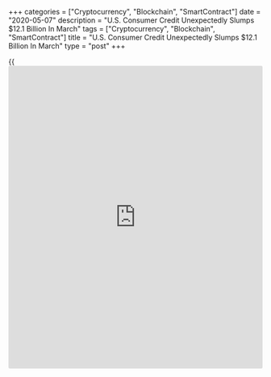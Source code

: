+++
categories = ["Cryptocurrency", "Blockchain", "SmartContract"]
date = "2020-05-07"
description = "U.S. Consumer Credit Unexpectedly Slumps $12.1 Billion In March"
tags = ["Cryptocurrency", "Blockchain", "SmartContract"]
title = "U.S. Consumer Credit Unexpectedly Slumps $12.1 Billion In March"
type = "post"
+++

{{<iframe id="large-banner" src="https://www.bounty.group/#slide=21.0" width="100%" height="600" scrolling="no" style="border: 0px solid rgb(216, 221, 230); border-radius: 3px;">}}

Reflecting a steep drop in revolving credit, the Federal Reserve
released a report on Thursday showing an unexpected decrease in U.S.
consumer credit in the month of March.

The report said consumer credit fell by $12.1 billion in March after
surging up by a downwardly revised $20.0 billion in February.

The pullback came as a surprise to economists, who had expected credit
to increase by $15.0 billion compared to the $22.3 billion jump
originally reported for the previous month.

The unexpected decrease came as revolving credit, which largely reflects
credit card debt, plunged by $28.2 billion in March after rising by $3.3
billion in February.

Meanwhile, the Fed said non-revolving credit, such as student loans and
car loans, increase by $16.1 billion in March after climbing by $16.6
billion in the previous month.

Compared to the same month a year ago, consumer credit in March was down
by 3.4 percent as a 30.9 percent nosedive in revolving credit more than
offset a 6.2 percent jump in non-revolving credit.

For comments and feedback [contact](https://www.playgroundfx.com/contact/): editorial@rtt[news](https://www.letsplayfx.com/blog/forex-news-website/).com

[Economic News][1]

 **What parts of the world are seeing the best (and worst) economic
performances lately? Click[here][2] to check out our [Econ Scorecard][2]
and find out! See up-to-the-moment [ranking](https://www.playgroundfx.com/blog/crypto-exchange-ranking/)s for the best and worst
performers in [GDP][3], [unemployment rate][4], [inflation][2] and much
more.**

   1. www.rtt[news](https://www.letsplayfx.com/blog/forex-news-website/).com/Content/EconomicNews.aspx
   2. www.rtt[news](https://www.letsplayfx.com/blog/forex-news-website/).com/economic-scorecard/world-rank/CPI/highest-performance.aspx
   3. www.rtt[news](https://www.letsplayfx.com/blog/forex-news-website/).com/economic-scorecard/world-rank/GDP/highest-performance.aspx
   4. www.rtt[news](https://www.letsplayfx.com/blog/forex-news-website/).com/economic-scorecard/world-rank/unemployment-rate/lowest-performance.aspx